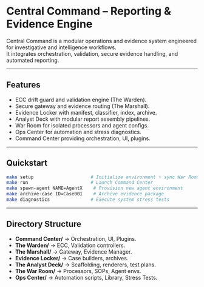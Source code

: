 # Central Command – Reporting & Evidence Engine

Central Command is a modular operations and evidence system engineered for investigative and intelligence workflows.  
It integrates orchestration, validation, secure evidence handling, and automated reporting.

---

## Features
- ECC drift guard and validation engine (The Warden).  
- Secure gateway and evidence routing (The Marshall).  
- Evidence Locker with manifest, classifier, index, archive.  
- Analyst Deck with modular report assembly pipelines.  
- War Room for isolated processors and agent configs.  
- Ops Center for automation and stress diagnostics.  
- Command Center providing orchestration, UI, plugins.  

---

## Quickstart
```bash
make setup                     # Initialize environment + sync War Room processors
make run                       # Launch Command Center
make spawn-agent NAME=AgentX    # Provision new agent environment
make archive-case ID=Case001    # Archive evidence package
make diagnostics               # Execute system stress tests
```

---

## Directory Structure
- **Command Center/** → Orchestration, UI, Plugins.  
- **The Warden/** → ECC, Validation controllers.  
- **The Marshall/** → Gateway, Evidence Manager.  
- **Evidence Locker/** → Case builders, archives.  
- **The Analyst Deck/** → Scaffolding, renderers, test plans.  
- **The War Room/** → Processors, SOPs, Agent envs.  
- **Ops Center/** → Automation scripts, Library, Stress Tests.  
